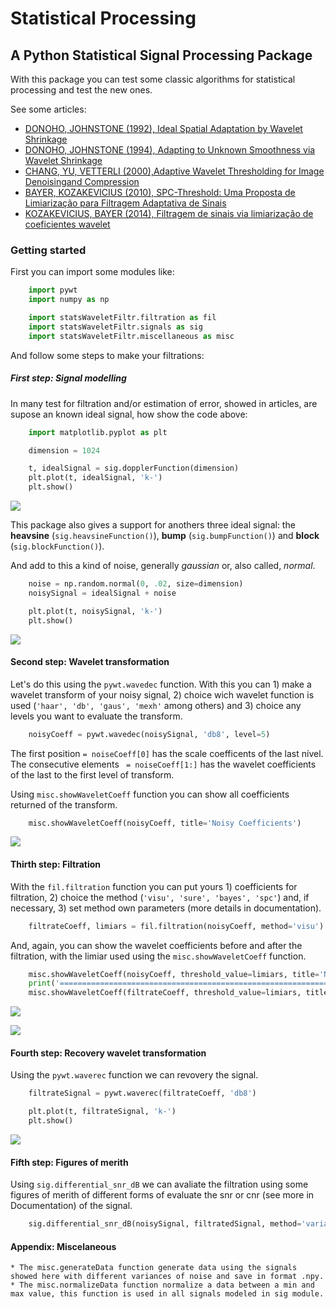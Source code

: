 # Statistical Processing
## A Python Statistical Signal Processing Package

With this package you can test some classic algorithms for statistical processing and test the new ones.

See some articles:

* [DONOHO, JOHNSTONE (1992), Ideal Spatial Adaptation by Wavelet Shrinkage](http://statweb.stanford.edu/~imj/WEBLIST/1994/isaws.pdf)
* [DONOHO, JOHNSTONE (1994), Adapting to Unknown Smoothness via Wavelet Shrinkage](http://statweb.stanford.edu/~imj/WEBLIST/1995/ausws.pdf)
* [CHANG, YU, VETTERLI (2000),Adaptive Wavelet Thresholding for Image Denoisingand Compression](https://core.ac.uk/download/pdf/147900624.pdf)
* [BAYER, KOZAKEVICIUS (2010), SPC-Threshold: Uma Proposta de Limiarização para Filtragem Adaptativa de Sinais](https://tema.sbmac.org.br/tema/article/download/96/43)
* [KOZAKEVICIUS, BAYER (2014), Filtragem de sinais via limiarização de coeficientes wavelet](http://oaji.net/articles/2017/1602-1487163088.pdf)

### Getting started

First you can import some modules like:
``` python
    import pywt
    import numpy as np

    import statsWaveletFiltr.filtration as fil
    import statsWaveletFiltr.signals as sig
    import statsWaveletFiltr.miscellaneous as misc
```
And follow some steps to make your filtrations:

##### First step: Signal modelling

In many test for filtration and/or estimation of error, showed in articles, are supose an known ideal signal, how show the code above:
``` python
    import matplotlib.pyplot as plt

    dimension = 1024

    t, idealSignal = sig.dopplerFunction(dimension)
    plt.plot(t, idealSignal, 'k-')
    plt.show()
```

![](docs/_images/img1.png)

This package also gives a support for anothers three ideal signal: the **heavsine** (``sig.heavsineFunction()``), **bump** (``sig.bumpFunction()``) and **block** (``sig.blockFunction()``).

And add to this a kind of noise, generally *gaussian* or, also called, *normal*.
``` python
    noise = np.random.normal(0, .02, size=dimension)
    noisySignal = idealSignal + noise

    plt.plot(t, noisySignal, 'k-')
    plt.show()
```
![](docs/_images/img2.png)

#### Second step: Wavelet transformation

Let's do this using the ``pywt.wavedec`` function. With this you can 1) make a wavelet transform of your noisy signal, 2) choice wich wavelet function is used (``'haar', 'db', 'gaus', 'mexh'`` among others) and 3) choice any levels you want to evaluate the transform.
``` python
    noisyCoeff = pywt.wavedec(noisySignal, 'db8', level=5)
```
The first position ``= noiseCoeff[0]`` has the scale coefficents of the last nível. The consecutive elements `` = noiseCoeff[1:]`` has the wavelet coefficients of the last to the first level of transform.

Using ``misc.showWaveletCoeff`` function you can show all coefficients returned of the transform.

``` python
    misc.showWaveletCoeff(noisyCoeff, title='Noisy Coefficients')
```
![](docs/_images/img3.png)

#### Thirth step: Filtration

With the ``fil.filtration`` function you can put yours 1) coefficients for filtration, 2) choice the method (``'visu', 'sure', 'bayes', 'spc'``) and, if necessary, 3) set method own parameters (more details in documentation).
``` python
    filtrateCoeff, limiars = fil.filtration(noisyCoeff, method='visu')
```
And, again, you can show the wavelet coefficients before and after the filtration, with the limiar used using the ``misc.showWaveletCoeff`` function.

``` python
    misc.showWaveletCoeff(noisyCoeff, threshold_value=limiars, title='Noisy Coefficients')
    print('==============================================================')
    misc.showWaveletCoeff(filtrateCoeff, threshold_value=limiars, title='Filtered Coefficients')
```
![](docs/_images/img4.png)

![](docs/_images/img5.png)

#### Fourth step: Recovery wavelet transformation

Using the ``pywt.waverec`` function we can revovery the signal.

``` python
    filtrateSignal = pywt.waverec(filtrateCoeff, 'db8')

    plt.plot(t, filtrateSignal, 'k-')
    plt.show()
```
![](docs/_images/img6.png)

#### Fifth step: Figures of merith
Using ``sig.differential_snr_dB`` we can avaliate the filtration using some figures of merith of different forms of evaluate the snr or cnr (see more in Documentation) of the signal.
``` python
    sig.differential_snr_dB(noisySignal, filtratedSignal, method='variances', idealSignal=idealSignal)
```
#### Appendix: Miscelaneous

    * The misc.generateData function generate data using the signals showed here with different variances of noise and save in format .npy.
    * The misc.normalizeData function normalize a data between a min and max value, this function is used in all signals modeled in sig module.